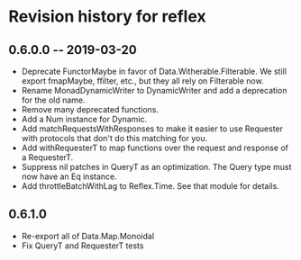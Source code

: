 # Revision history for reflex

## 0.6.0.0 -- 2019-03-20

* Deprecate FunctorMaybe in favor of Data.Witherable.Filterable. We still export fmapMaybe, ffilter, etc., but they all rely on Filterable now.
* Rename MonadDynamicWriter to DynamicWriter and add a deprecation for the old name.
* Remove many deprecated functions.
* Add a Num instance for Dynamic.
* Add matchRequestsWithResponses to make it easier to use Requester with protocols that don't do this matching for you.
* Add withRequesterT to map functions over the request and response of a RequesterT.
* Suppress nil patches in QueryT as an optimization. The Query type must now have an Eq instance.
* Add throttleBatchWithLag to Reflex.Time. See that module for details.

## 0.6.1.0

* Re-export all of Data.Map.Monoidal
* Fix QueryT and RequesterT tests
